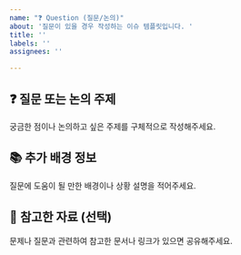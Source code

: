 ```yaml
---
name: "❓ Question (질문/논의)"
about: '질문이 있을 경우 작성하는 이슈 템플릿입니다. '
title: ''
labels: ''
assignees: ''

---
```


## ❓ 질문 또는 논의 주제
궁금한 점이나 논의하고 싶은 주제를 구체적으로 작성해주세요.

## 📚 추가 배경 정보
질문에 도움이 될 만한 배경이나 상황 설명을 적어주세요.

## 🧠 참고한 자료 (선택)
문제나 질문과 관련하여 참고한 문서나 링크가 있으면 공유해주세요.
